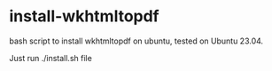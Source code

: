 # install-wkhtmltopdf
bash script to install wkhtmltopdf on ubuntu, tested on Ubuntu 23.04.

Just run ./install.sh file
